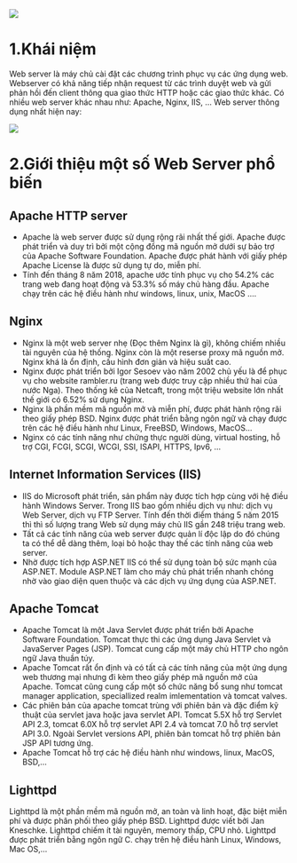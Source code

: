 <img src="https://netweb.vn/wp-content/uploads/2020/07/Web-Server-la-gi.jpg">

# 1.Khái niệm
Web server là máy chủ cài đặt các chương trình phục vụ các ứng dụng web. Webserver có khả năng tiếp nhận request từ các trình duyệt web và gửi phản hồi đến client thông qua giao thức HTTP hoặc các giao thức khác. Có nhiều web server khác nhau như: Apache, Nginx, IIS, … Web server thông dụng nhất hiện nay:

<img src="https://topdev.vn/blog/wp-content/uploads/2019/05/webservers.png">

# 2.Giới thiệu một số Web Server phổ biến
## Apache HTTP server
- Apache là web server được sử dụng rộng rãi nhất thế giới. Apache được phát triển và duy trì bởi một cộng đồng mã nguồn mở dưới sự bảo trợ của Apache Software Foundation. Apache được phát hành với giấy phép Apache License là được sử dụng tự do, miễn phí.
- Tính đến tháng 8 năm 2018, apache ước tính phục vụ cho 54.2% các trang web đang hoạt động và 53.3% số máy chủ hàng đầu. Apache chạy trên các hệ điều hành như windows, linux, unix, MacOS ….
## Nginx
- Nginx là một web server nhẹ (Đọc thêm Nginx là gì), không chiếm nhiều tài nguyên của hệ thống. Nginx còn là một reserse proxy mã nguồn mở. Nginx khá là ổn định, cấu hình đơn giản và hiệu suất cao.
- Nginx được phát triển bởi Igor Sesoev vào năm 2002 chủ yếu là để phục vụ cho website rambler.ru (trang web được truy cập nhiều thứ hai của nước Nga). Theo thống kê của Netcaft, trong một triệu website lớn nhất thế giới có 6.52% sử dụng Nginx.
- Nginx là phần mềm mã nguồn mở và miễn phí, được phát hành rộng rãi theo giấy phép BSD. Nginx được phát triển bằng ngôn ngữ  và chạy được trên các hệ điều hành như Linux, FreeBSD, Windows, MacOS…
- Nginx có các tính năng như chứng thực người dùng, virtual hosting, hỗ trợ CGI, FCGI, SCGI, WCGI, SSI, ISAPI, HTTPS, Ipv6, …
## Internet Information Services (IIS)
- IIS do Microsoft phát triển, sản phẩm này được tích hợp cùng với hệ điều hành Windows Server. Trong IIS bao gồm nhiều dịch vụ như: dịch vụ Web Server, dịch vụ FTP Server. Tính đến thời điểm tháng 5 năm 2015 thì thì số lượng trang Web sử dụng máy chủ IIS gần 248 triệu trang web.
- Tất cả các tính năng của web server được quản lí độc lập do đó chúng ta có thể dễ dàng thêm, loại bỏ hoặc thay thế các tính năng của web server.
- Nhờ được tích hợp ASP.NET IIS có thể sử dụng toàn bộ sức mạnh của ASP.NET. Module ASP.NET làm cho máy chủ phát triển nhanh chóng nhờ vào giao diện quen thuộc và các dịch vụ ứng dụng của ASP.NET.
## Apache Tomcat
- Apache Tomcat là một Java Servlet được phát triển bởi Apache Software Foundation. Tomcat thực thi các ứng dụng Java Servlet và JavaServer Pages (JSP). Tomcat cung cấp một máy chủ HTTP cho ngôn ngữ Java thuần túy.
- Apache Tomcat rất ổn định và có tất cả các tính năng của một ứng dụng web thương mại nhưng đi kèm theo giấy phép mã nguồn mở của Apache. Tomcat cũng cung cấp một số chức năng bổ sung như tomcat manager application, speciallized realm imlementation và tomcat valves.
- Các phiên bản của apache tomcat trùng với phiên bản và đặc điểm kỹ thuật của servlet java hoặc java servlet API. Tomcat 5.5X hỗ trợ Servlet API 2.3, tomcat 6.0X hỗ trợ servlet API 2.4 và tomcat 7.0 hỗ trợ servlet API 3.0. Ngoài Servlet versions API, phiên bản tomcat hỗ trợ phiên bản JSP API tương ứng.
- Apache Tomcat hỗ trợ các hệ điều hành như windows, linux, MacOS, BSD,…
## Lighttpd
Lighttpd là một phần mềm mã nguồn mở, an toàn và linh hoạt, đặc biệt miễn phí và được phân phối theo giấy phép BSD. Lighttpd được viết bởi Jan Kneschke. Lighttpd chiếm ít tài nguyên, memory thấp, CPU nhỏ. Lighttpd được phát triển bằng ngôn ngữ C. chạy trên hệ điều hành Linux, Windows, Mac OS,…
